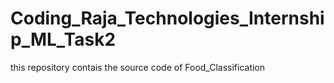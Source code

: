 # Coding_Raja_Technologies_Internship_ML_Task2
this repository contais the source code of Food_Classification
